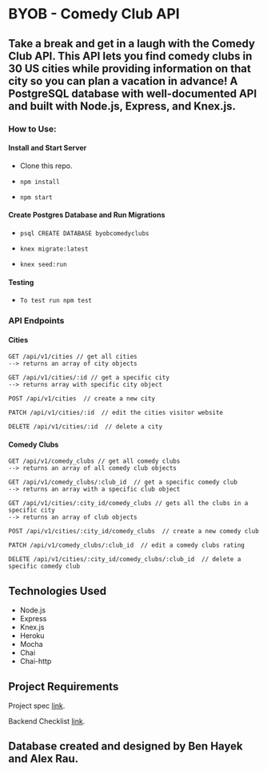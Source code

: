 # BYOB - Comedy Club API

## Take a break and get in a laugh with the Comedy Club API. This API lets you find comedy clubs in 30 US cities while providing information on that city so you can plan a vacation in advance! A PostgreSQL database with well-documented API and built with Node.js, Express, and Knex.js.

### How to Use:

#### Install and Start Server
* Clone this repo.

* `npm install`

* `npm start`

#### Create Postgres Database and Run Migrations
* `psql CREATE DATABASE byobcomedyclubs`

* `knex migrate:latest`

* `knex seed:run`

#### Testing 
* `To test run npm test`

### API Endpoints
#### Cities
```
GET /api/v1/cities // get all cities
--> returns an array of city objects

GET /api/v1/cities/:id // get a specific city
--> returns array with specific city object

POST /api/v1/cities  // create a new city

PATCH /api/v1/cities/:id  // edit the cities visitor website

DELETE /api/v1/cities/:id  // delete a city
```
#### Comedy Clubs
```
GET /api/v1/comedy_clubs // get all comedy clubs
--> returns an array of all comedy club objects

GET /api/v1/comedy_clubs/:club_id  // get a specific comedy club
--> returns an array with a specific club object

GET /api/v1/cities/:city_id/comedy_clubs // gets all the clubs in a specific city
--> returns an array of club objects

POST /api/v1/cities/:city_id/comedy_clubs  // create a new comedy club

PATCH /api/v1/comedy_clubs/:club_id  // edit a comedy clubs rating

DELETE /api/v1/cities/:city_id/comedy_clubs/:club_id  // delete a specific comedy club

```

## Technologies Used
- Node.js
- Express
- Knex.js
- Heroku
- Mocha
- Chai 
- Chai-http

## Project Requirements
Project spec [link](http://frontend.turing.io/projects/build-your-own-backend.html).

Backend Checklist [link](http://frontend.turing.io/projects/byob/backend-feature-checklist.html).

## Database created and designed by Ben Hayek and Alex Rau.
